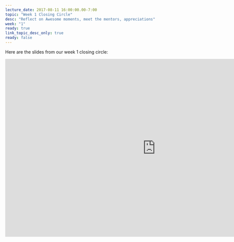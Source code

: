 ```yaml
---
lecture_date: 2017-08-11 16:00:00.00-7:00
topic: "Week 1 Closing Circle"
desc: "Reflect on Awesome moments, meet the mentors, appreciations"
week: "1"
ready: true
link_topic_desc_only: true
ready: false
---
```


Here are the slides from our week 1 closing circle:

<iframe src="https://docs.google.com/presentation/d/1GI7oLdmEyarUDVC77TRb6IBRofWEgKVNVqV97fqLpa0/embed?start=false&loop=false&delayms=3000" frameborder="0" width="960" height="569" allowfullscreen="true" mozallowfullscreen="true" webkitallowfullscreen="true"></iframe>
